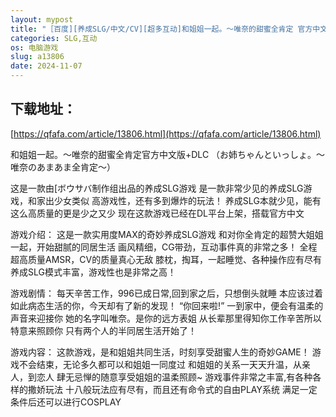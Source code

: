 ```yaml
---
layout: mypost
title: "［百度][养成SLG/中文/CV][超多互动]和姐姐一起。～唯奈的甜蜜全肯定 官方中文版+DLC[1.9G]"
categories: SLG,互动
os: 电脑游戏
slug: a13806
date: 2024-11-07
---
```


## 下载地址：

[https://qfafa.com/article/13806.html](https://qfafa.com/article/13806.html)

和姐姐一起。～唯奈的甜蜜全肯定官方中文版+DLC
（お姉ちゃんといっしょ。～唯奈のあまあま全肯定～）
 
这是一款由\[ボウサバ制作组出品的养成SLG游戏
是一款非常少见的养成SLG游戏，和家出少女类似
高游戏性，还有多到爆炸的玩法！
养成SLG本就少见，能有这么高质量的更是少之又少
现在这款游戏已经在DL平台上架，搭载官方中文

游戏介绍：
这是一款实用度MAX的奇妙养成SLG游戏
和对你全肯定的超赞大姐姐一起，开始甜腻的同居生活
画风精细，CG带劲，互动事件真的非常之多！
全程超高质量AMSR，CV的质量真心无敌
膝枕，掏耳，一起睡觉、各种操作应有尽有
养成SLG模式丰富，游戏性也是非常之高！
 
游戏剧情：
每天辛苦工作，996已成日常,回到家之后，只想倒头就睡
本应该过着如此病态生活的你，今天却有了新的发现！
“你回来啦!”
一到家中，便会有温柔的声音来迎接你
她的名字叫唯奈。是你的远方表姐
从长辈那里得知你工作辛苦所以特意来照顾你
只有两个人的半同居生活开始了！

游戏内容：
这款游戏，是和姐姐共同生活，时刻享受甜蜜人生的奇妙GAME！
游戏不会结束，无论多久都可以和姐姐一同度过
和姐姐的关系一天天升温，从亲人，到恋人
肆无忌惮的随意享受姐姐的温柔照顾~
游戏事件非常之丰富,有各种各样的撒娇玩法
十八般玩法应有尽有，而且还有命令式的自由PLAY系统
满足一定条件后还可以进行COSPLAY